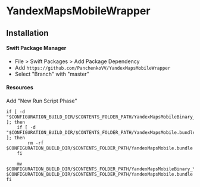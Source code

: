 # YandexMapsMobileWrapper

## Installation

#### Swift Package Manager

- File > Swift Packages > Add Package Dependency
- Add `https://github.com/PanchenkoVV/YandexMapsMobileWrapper`
- Select "Branch" with "master"

#### Resources

Add "New Run Script Phase"

```
if [ -d "$CONFIGURATION_BUILD_DIR/$CONTENTS_FOLDER_PATH/YandexMapsMobileBinary_YandexMapsMobileBinary.bundle" ]; then
    if [ -d "$CONFIGURATION_BUILD_DIR/$CONTENTS_FOLDER_PATH/YandexMapsMobile.bundle" ]; then
        rm -rf $CONFIGURATION_BUILD_DIR/$CONTENTS_FOLDER_PATH/YandexMapsMobile.bundle
    fi

    mv $CONFIGURATION_BUILD_DIR/$CONTENTS_FOLDER_PATH/YandexMapsMobileBinary_YandexMapsMobileBinary.bundle $CONFIGURATION_BUILD_DIR/$CONTENTS_FOLDER_PATH/YandexMapsMobile.bundle
fi
```
